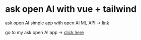 # ask open AI with vue + tailwind
ask open AI simple app with open AI ML API -> [link](https://aimlapi.com/)

go to my ask open AI app ->
[click here](https://generate-advice-vue.vercel.app/)

